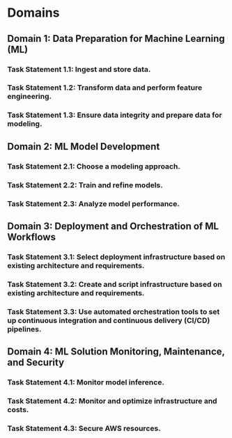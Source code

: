 # Domains


## Domain 1: Data Preparation for Machine Learning (ML)

### Task Statement 1.1: Ingest and store data.

### Task Statement 1.2: Transform data and perform feature engineering.

### Task Statement 1.3: Ensure data integrity and prepare data for modeling.


## Domain 2: ML Model Development

### Task Statement 2.1: Choose a modeling approach.

### Task Statement 2.2: Train and refine models.

### Task Statement 2.3: Analyze model performance.


## Domain 3: Deployment and Orchestration of ML Workflows

### Task Statement 3.1: Select deployment infrastructure based on existing architecture and requirements.

### Task Statement 3.2: Create and script infrastructure based on existing architecture and requirements.

### Task Statement 3.3: Use automated orchestration tools to set up continuous integration and continuous delivery (CI/CD) pipelines.


## Domain 4: ML Solution Monitoring, Maintenance, and Security

### Task Statement 4.1: Monitor model inference.

### Task Statement 4.2: Monitor and optimize infrastructure and costs.

### Task Statement 4.3: Secure AWS resources.